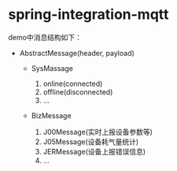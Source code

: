 # spring-integration-mqtt


demo中消息结构如下：

- AbstractMessage(header, payload)

    - SysMassage
        1. online(connected)
        2. offline(disconnected)
        3. ...
        
    - BizMessage
        1. J00Message(实时上报设备参数等)
        2. J05Message(设备耗气量统计)
        3. JERMessage(设备上报错误信息)
        4. ...

